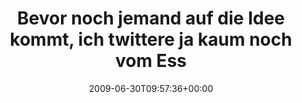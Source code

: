 ---
retweeted: false
source: <a href="http://twitter.com" rel="nofollow">Twitter Web Client</a>
entities:
  hashtags: []
  symbols: []
  user_mentions: []
  urls: []
display_text_range:
- '0'
- '106'
favorite_count: '0'
id_str: '2401632671'
truncated: false
retweet_count: '0'
id: '2401632671'
created_at: Tue Jun 30 09:57:36 +0000 2009
favorited: false
full_text: 'Bevor noch jemand auf die Idee kommt, ich twittere ja kaum noch vom Essen:
  Heute gibts Baguette Nizza. So.'
lang: de
tags:
- pesos/twitter
date: '2009-06-30T09:57:36+00:00'
src: https://twitter.com/bascht/status/2401632671
original_url: https://twitter.com/bascht/status/2401632671
type: twitter_tweet
text: 'Bevor noch jemand auf die Idee kommt, ich twittere ja kaum noch vom Essen:
  Heute gibts Baguette Nizza. So.'
title: Bevor noch jemand auf die Idee kommt, ich twittere ja kaum noch vom Ess

---
